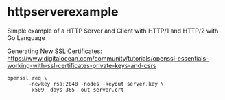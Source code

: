 # httpserverexample
Simple example of a HTTP Server and Client with HTTP/1 and HTTP/2 with Go Language

Generating New SSL Certificates: https://www.digitalocean.com/community/tutorials/openssl-essentials-working-with-ssl-certificates-private-keys-and-csrs

```
openssl req \
       -newkey rsa:2048 -nodes -keyout server.key \
       -x509 -days 365 -out server.crt
       